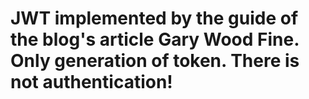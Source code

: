# JWT implemented by the guide of the blog's article Gary Wood Fine. Only generation of token. There is not authentication!
